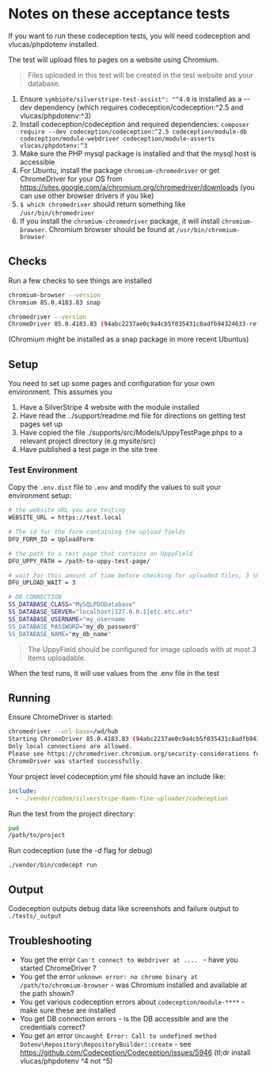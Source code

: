 # Notes on these acceptance tests

If you want to run these codeception tests, you will need codeception and vlucas/phpdotenv installed.

The test will upload files to pages on a website using Chromium.

> Files uploaded in this test will be created in the test website and your database.


1. Ensure ```symbiote/silverstripe-test-assist": "^4.0``` is installed as a --dev dependency (which requires codeception/codeception:^2.5 and vlucas/phpdotenv:^3)
1. Install codeception/codeception and required dependencies: ```composer require --dev codeception/codeception:^2.5 codeception/module-db codeception/module-webdriver codeception/module-asserts vlucas/phpdotenv:^3```
1. Make sure the PHP mysql package is installed and that the mysql host is accessible
1. For Ubuntu, install the package ```chromium-chromedriver``` or get ChromeDriver for your OS from https://sites.google.com/a/chromium.org/chromedriver/downloads (you can use other browser drivers if you like)
1. ```$ which chromedriver``` should return something like ```/usr/bin/chromedriver```
1. If you install the ```chromium-chromedriver``` package, it will install ```chromium-browser```. Chromium browser should be found at ```/usr/bin/chromium-browser```

## Checks

Run a few checks to see things are installed

```bash
chromium-browser --version
Chromium 85.0.4183.83 snap

chromedriver --version
ChromeDriver 85.0.4183.83 (94abc2237ae0c9a4cb5f035431c8adfb94324633-refs/branch-heads/4183@{#1658})
```

(Chromium might be installed as a snap package in more recent Ubuntus)

## Setup

You need to set up some pages and configuration for your own environment. This assumes you
1. Have a SilverStripe 4 website with the module installed
2. Have read the ../support/readme.md file for directions on getting test pages set up
3. Have copied the file ./supports/src/Models/UppyTestPage.phps to a relevant project directory (e.g mysite/src)
4. Have published a test page in the site tree

### Test Environment

Copy the ```.env.dist``` file to ```.env``` and modify the values to suit your environment setup:

```bash
# the website URL you are testing
WEBSITE_URL = https://test.local

# The id for the form containing the upload fields
DFU_FORM_ID = UploadForm

# the path to a test page that contains an UppyField
DFU_UPPY_PATH = /path-to-uppy-test-page/

# wait for this amount of time before checking for uploaded files, 3 should be enough
DFU_UPLOAD_WAIT = 3

# DB CONNECTION
SS_DATABASE_CLASS="MySQLPDODatabase"
SS_DATABASE_SERVER="localhost|127.0.0.1|etc.etc.etc"
SS_DATABASE_USERNAME="my_username
SS_DATABASE_PASSWORD="my_db_password"
SS_DATABASE_NAME="my_db_name"
```

> The UppyField should be configured for image uploads with at most 3 items uploadable.

When the test runs, it will use values from the .env file in the test

## Running

Ensure ChromeDriver is started:

```bash
chromedriver --url-base=/wd/hub
Starting ChromeDriver 85.0.4183.83 (94abc2237ae0c9a4cb5f035431c8adfb94324633-refs/branch-heads/4183@{#1658}) on port 9515
Only local connections are allowed.
Please see https://chromedriver.chromium.org/security-considerations for suggestions on keeping ChromeDriver safe.
ChromeDriver was started successfully.
```

Your project level codeception.yml file should have an include like:

```yml
include:
  - ./vendor/codem/silverstripe-damn-fine-uploader/codeception
```

Run the test from the project directory:

```bash
pwd
/path/to/project
```

Run codeception (use the -d flag for debug)
```
./vendor/bin/codecept run
```

## Output

Codeception outputs debug data like screenshots and failure output to ```./tests/_output```

## Troubleshooting

+ You get the error ```Can't connect to Webdriver at .... ``` - have you started ChromeDriver ?
+ You get the error ```unknown error: no chrome binary at /path/to/chromium-browser``` - was Chromium installed and available at the path shown?
+ You get various codeception errors about ```codeception/module-****``` - make sure these are installed
+ You get DB connection errors - is the DB accessible and are the credentials correct?
+ You get an error ```Uncaught Error: Call to undefined method Dotenv\Repository\RepositoryBuilder::create``` - see https://github.com/Codeception/Codeception/issues/5946 (tl;dr install vlucas/phpdotenv ^4 not ^5)
